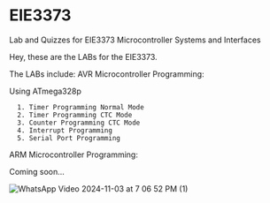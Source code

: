 # EIE3373
Lab and Quizzes for EIE3373 Microcontroller Systems and Interfaces 

Hey, these are the LABs for the EIE3373.

The LABs include:
  AVR Microcontroller Programming:
  
  Using ATmega328p
  
      1. Timer Programming Normal Mode
      2. Timer Programming CTC Mode
      3. Counter Programming CTC Mode
      4. Interrupt Programming
      5. Serial Port Programming
  ARM Microcontroller Programming:
  
  Coming soon...

![WhatsApp Video 2024-11-03 at 7 06 52 PM (1)](https://github.com/user-attachments/assets/d280507a-59e1-4ea9-a31f-2eeaa47c9039)




